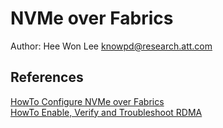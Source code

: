 # NVMe over Fabrics
Author: Hee Won Lee <knowpd@research.att.com>

## References
[HowTo Configure NVMe over Fabrics](https://community.mellanox.com/docs/DOC-2504)  
[HowTo Enable, Verify and Troubleshoot RDMA](https://community.mellanox.com/docs/DOC-2086)

